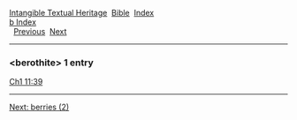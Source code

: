 [Intangible Textual Heritage](../../index)  [Bible](../index) 
[Index](index)   
[b Index](_b_)  
  [Previous](c01317)  [Next](c01319) 

------------------------------------------------------------------------

### &lt;berothite&gt; 1 entry

[Ch1 11:39](../kjv/ch1011.htm#039)  

------------------------------------------------------------------------

[Next: berries (2)](c01319)
